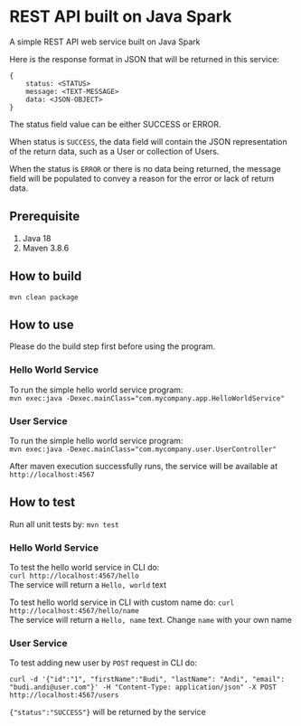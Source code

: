 # REST API built on Java Spark
A simple REST API web service built on Java Spark

Here is the response format in JSON that will be returned in this service:
```
{
    status: <STATUS>
    message: <TEXT-MESSAGE>
    data: <JSON-OBJECT>
}
```
The status field value can be either SUCCESS or ERROR. 

When status is `SUCCESS`, the data field will contain the JSON representation of the return data, such as a User or collection of Users.

When the status is `ERROR` or there is no data being returned, the message field will be populated to convey a reason for the error or lack of return data.

## Prerequisite
1. Java 18
2. Maven 3.8.6

## How to build
`mvn clean package`

## How to use

Please do the build step first before using the program.

### Hello World Service
To run the simple hello world service program:  
`mvn exec:java -Dexec.mainClass="com.mycompany.app.HelloWorldService"`

### User Service
To run the simple hello world service program:  
`mvn exec:java -Dexec.mainClass="com.mycompany.user.UserController"`

After maven execution successfully runs, the service will be available at `http://localhost:4567`

## How to test
Run all unit tests by: `mvn test`

### Hello World Service
To test the hello world service in CLI do:  
`curl http://localhost:4567/hello`  
The service will return a `Hello, world` text

To test hello world service in CLI with custom name do:
`curl http://localhost:4567/hello/name`  
The service will return a `Hello, name` text. Change `name` with your own name

### User Service
To test adding new user by `POST` request in CLI do:

```
curl -d '{"id":"1", "firstName":"Budi", "lastName": "Andi", "email": "budi.andi@user.com"}' -H "Content-Type: application/json" -X POST http://localhost:4567/users
```

`{"status":"SUCCESS"}` will be returned by the service

